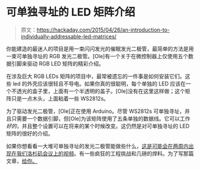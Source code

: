 # 可单独寻址的 LED 矩阵介绍

> 原文：<https://hackaday.com/2015/04/26/an-introduction-to-individually-addressable-led-matrices/>

你能建造的最迷人的项目是用一束闪闪发光的催眠发光二极管，最简单的方法是用一束可单独寻址的 RGB 发光二极管。[Ole]有一个关于在微控制器上仅使用五个数据引脚来驱动 RGB LED 矩阵的精彩介绍。

在涉及巨大 RGB LEDs 矩阵的项目中，最常被遗忘的一件事是如何安装它们。这些 led 的外壳应该很轻且不导电。如果你真的很聪明，每个单独的 LED 应该在一个不透光的盒子里，上面有一个半透明的盖子。[Ole]没有在这里这样做；这个矩阵只是一点木头，上面粘着一些 WS2812s。

为了驱动发光二极管，[Ole]正在使用 Arduino。尽管 WS2812s 可单独寻址，并且只需要一个数据引脚，但[Ole]为该矩阵使用了五条单独的数据线。它可以工作*好的*，并且整个设置可以在将来的某个时候改变。这仍然是对可单独寻址的 LED 矩阵的很好的介绍。

如果你想看看一大堆可单独寻址的发光二极管能做些什么，[这是可能会在两周内出现在我们洛杉矶会议上的视频](https://hackaday.io/project/3-fled)。有一些疯狂的工程挑战和几磅的焊料。为了写那篇文章，[给你。](http://hackaday.com/2015/04/17/1768-leds-because-96-just-wasnt-enough/)